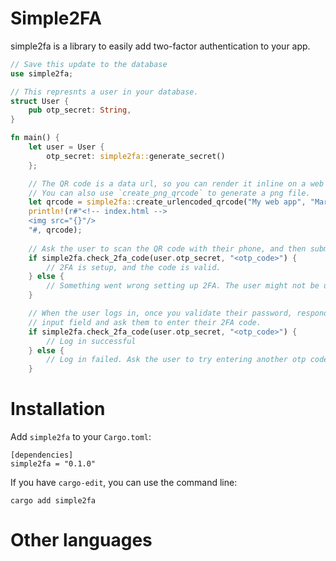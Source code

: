 # Simple2FA

simple2fa is a library to easily add two-factor authentication to your app.

```rust
// Save this update to the database
use simple2fa;

// This represnts a user in your database.
struct User {
    pub otp_secret: String,
}

fn main() {
    let user = User {
        otp_secret: simple2fa::generate_secret()
    };

    // The QR code is a data url, so you can render it inline on a web page.
    // You can also use `create_png_qrcode` to generate a png file.
    let qrcode = simple2fa::create_urlencoded_qrcode("My web app", "Marie Curie", user.otp_secret)
    println!(r#"<!-- index.html -->
    <img src="{}"/>
    "#, qrcode);
    
    // Ask the user to scan the QR code with their phone, and then submit a code to confirm they have setup 2FA.
    if simple2fa.check_2fa_code(user.otp_secret, "<otp_code>") {
        // 2FA is setup, and the code is valid.
    } else {
        // Something went wrong setting up 2FA. The user might not be using a standards compliant authenticator app.
    }

    // When the user logs in, once you validate their password, respond with the user_id as a hidden 
    // input field and ask them to enter their 2FA code.
    if simple2fa.check_2fa_code(user.otp_secret, "<otp_code>") {
        // Log in successful
    } else {
        // Log in failed. Ask the user to try entering another otp code or reject their login attempt.
    }
```

# Installation

Add `simple2fa` to your `Cargo.toml`:

    [dependencies]
    simple2fa = "0.1.0"

If you have `cargo-edit`, you can use the command line:

    cargo add simple2fa

# Other languages